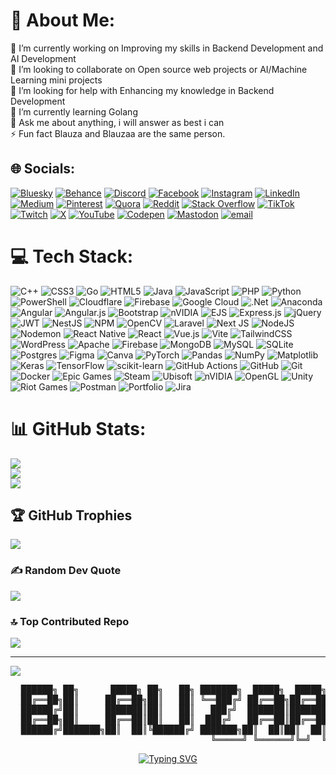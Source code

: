 # 💫 About Me:
🔭 I’m currently working on Improving my skills in Backend Development and AI Development<br>👯 I’m looking to collaborate on Open source web projects or AI/Machine Learning mini projects<br>🤝 I’m looking for help with Enhancing my knowledge in Backend Development<br>🌱 I’m currently learning Golang<br>💬 Ask me about anything, i will answer as best i can<br>⚡ Fun fact Blauza and Blauzaa are the same person.


## 🌐 Socials:
[![Bluesky](https://img.shields.io/badge/bluesky-0285FF?style=for-the-badge&logo=bluesky&logoColor=%23FFFFFF)](https://bsky.app/profile/Blauzaa) [![Behance](https://img.shields.io/badge/Behance-1769ff?logo=behance&logoColor=white)](https://behance.net/Blauzaa) [![Discord](https://img.shields.io/badge/Discord-%237289DA.svg?logo=discord&logoColor=white)](https://discord.gg/Blauzaa) [![Facebook](https://img.shields.io/badge/Facebook-%231877F2.svg?logo=Facebook&logoColor=white)](https://facebook.com/Blauzaa) [![Instagram](https://img.shields.io/badge/Instagram-%23E4405F.svg?logo=Instagram&logoColor=white)](https://instagram.com/Blauzaa) [![LinkedIn](https://img.shields.io/badge/LinkedIn-%230077B5.svg?logo=linkedin&logoColor=white)](https://linkedin.com/in/Blauzaa) [![Medium](https://img.shields.io/badge/Medium-12100E?logo=medium&logoColor=white)](https://medium.com/@Blauzaa) [![Pinterest](https://img.shields.io/badge/Pinterest-%23E60023.svg?logo=Pinterest&logoColor=white)](https://pinterest.com/Blauzaa) [![Quora](https://img.shields.io/badge/Quora-%23B92B27.svg?logo=Quora&logoColor=white)](https://quora.com/profile/Blauzaa) [![Reddit](https://img.shields.io/badge/Reddit-%23FF4500.svg?logo=Reddit&logoColor=white)](https://reddit.com/user/Blauzaa) [![Stack Overflow](https://img.shields.io/badge/-Stackoverflow-FE7A16?logo=stack-overflow&logoColor=white)](https://stackoverflow.com/users/Blauzaa) [![TikTok](https://img.shields.io/badge/TikTok-%23000000.svg?logo=TikTok&logoColor=white)](https://tiktok.com/@Blauzaa) [![Twitch](https://img.shields.io/badge/Twitch-%239146FF.svg?logo=Twitch&logoColor=white)](https://twitch.tv/Blauzaa) [![X](https://img.shields.io/badge/X-black.svg?logo=X&logoColor=white)](https://x.com/Blauzaa) [![YouTube](https://img.shields.io/badge/YouTube-%23FF0000.svg?logo=YouTube&logoColor=white)](https://youtube.com/@Blauzaa) [![Codepen](https://img.shields.io/badge/Codepen-000000?logo=codepen&logoColor=white)](https://codepen.io/Blauzaa) [![Mastodon](https://img.shields.io/badge/-MASTODON-%232B90D9?logo=mastodon&logoColor=white)](https://mastodon.social/@@Blauzaa) [![email](https://img.shields.io/badge/Email-D14836?logo=gmail&logoColor=white)](mailto:Blauzaa@gmail.com) 

# 💻 Tech Stack:
![C++](https://img.shields.io/badge/c++-%2300599C.svg?style=flat&logo=c%2B%2B&logoColor=white) ![CSS3](https://img.shields.io/badge/css3-%231572B6.svg?style=flat&logo=css3&logoColor=white) ![Go](https://img.shields.io/badge/go-%2300ADD8.svg?style=flat&logo=go&logoColor=white) ![HTML5](https://img.shields.io/badge/html5-%23E34F26.svg?style=flat&logo=html5&logoColor=white) ![Java](https://img.shields.io/badge/java-%23ED8B00.svg?style=flat&logo=openjdk&logoColor=white) ![JavaScript](https://img.shields.io/badge/javascript-%23323330.svg?style=flat&logo=javascript&logoColor=%23F7DF1E) ![PHP](https://img.shields.io/badge/php-%23777BB4.svg?style=flat&logo=php&logoColor=white) ![Python](https://img.shields.io/badge/python-3670A0?style=flat&logo=python&logoColor=ffdd54) ![PowerShell](https://img.shields.io/badge/PowerShell-%235391FE.svg?style=flat&logo=powershell&logoColor=white) ![Cloudflare](https://img.shields.io/badge/Cloudflare-F38020?style=flat&logo=Cloudflare&logoColor=white) ![Firebase](https://img.shields.io/badge/firebase-%23039BE5.svg?style=flat&logo=firebase) ![Google Cloud](https://img.shields.io/badge/GoogleCloud-%234285F4.svg?style=flat&logo=google-cloud&logoColor=white) ![.Net](https://img.shields.io/badge/.NET-5C2D91?style=flat&logo=.net&logoColor=white) ![Anaconda](https://img.shields.io/badge/Anaconda-%2344A833.svg?style=flat&logo=anaconda&logoColor=white) ![Angular](https://img.shields.io/badge/angular-%23DD0031.svg?style=flat&logo=angular&logoColor=white) ![Angular.js](https://img.shields.io/badge/angular.js-%23E23237.svg?style=flat&logo=angularjs&logoColor=white) ![Bootstrap](https://img.shields.io/badge/bootstrap-%238511FA.svg?style=flat&logo=bootstrap&logoColor=white) ![nVIDIA](https://img.shields.io/badge/cuda-000000.svg?style=flat&logo=nVIDIA&logoColor=green) ![EJS](https://img.shields.io/badge/ejs-%23B4CA65.svg?style=flat&logo=ejs&logoColor=black) ![Express.js](https://img.shields.io/badge/express.js-%23404d59.svg?style=flat&logo=express&logoColor=%2361DAFB) ![jQuery](https://img.shields.io/badge/jquery-%230769AD.svg?style=flat&logo=jquery&logoColor=white) ![JWT](https://img.shields.io/badge/JWT-black?style=flat&logo=JSON%20web%20tokens) ![NestJS](https://img.shields.io/badge/nestjs-%23E0234E.svg?style=flat&logo=nestjs&logoColor=white) ![NPM](https://img.shields.io/badge/NPM-%23CB3837.svg?style=flat&logo=npm&logoColor=white) ![OpenCV](https://img.shields.io/badge/opencv-%23white.svg?style=flat&logo=opencv&logoColor=white) ![Laravel](https://img.shields.io/badge/laravel-%23FF2D20.svg?style=flat&logo=laravel&logoColor=white) ![Next JS](https://img.shields.io/badge/Next-black?style=flat&logo=next.js&logoColor=white) ![NodeJS](https://img.shields.io/badge/node.js-6DA55F?style=flat&logo=node.js&logoColor=white) ![Nodemon](https://img.shields.io/badge/NODEMON-%23323330.svg?style=flat&logo=nodemon&logoColor=%BBDEAD) ![React Native](https://img.shields.io/badge/react_native-%2320232a.svg?style=flat&logo=react&logoColor=%2361DAFB) ![React](https://img.shields.io/badge/react-%2320232a.svg?style=flat&logo=react&logoColor=%2361DAFB) ![Vue.js](https://img.shields.io/badge/vue.js-%2335495e.svg?style=flat&logo=vuedotjs&logoColor=%234FC08D) ![Vite](https://img.shields.io/badge/vite-%23646CFF.svg?style=flat&logo=vite&logoColor=white) ![TailwindCSS](https://img.shields.io/badge/tailwindcss-%2338B2AC.svg?style=flat&logo=tailwind-css&logoColor=white) ![WordPress](https://img.shields.io/badge/WordPress-%23117AC9.svg?style=flat&logo=WordPress&logoColor=white) ![Apache](https://img.shields.io/badge/apache-%23D42029.svg?style=flat&logo=apache&logoColor=white) ![Firebase](https://img.shields.io/badge/firebase-a08021?style=flat&logo=firebase&logoColor=ffcd34) ![MongoDB](https://img.shields.io/badge/MongoDB-%234ea94b.svg?style=flat&logo=mongodb&logoColor=white) ![MySQL](https://img.shields.io/badge/mysql-4479A1.svg?style=flat&logo=mysql&logoColor=white) ![SQLite](https://img.shields.io/badge/sqlite-%2307405e.svg?style=flat&logo=sqlite&logoColor=white) ![Postgres](https://img.shields.io/badge/postgres-%23316192.svg?style=flat&logo=postgresql&logoColor=white) ![Figma](https://img.shields.io/badge/figma-%23F24E1E.svg?style=flat&logo=figma&logoColor=white) ![Canva](https://img.shields.io/badge/Canva-%2300C4CC.svg?style=flat&logo=Canva&logoColor=white) ![PyTorch](https://img.shields.io/badge/PyTorch-%23EE4C2C.svg?style=flat&logo=PyTorch&logoColor=white) ![Pandas](https://img.shields.io/badge/pandas-%23150458.svg?style=flat&logo=pandas&logoColor=white) ![NumPy](https://img.shields.io/badge/numpy-%23013243.svg?style=flat&logo=numpy&logoColor=white) ![Matplotlib](https://img.shields.io/badge/Matplotlib-%23ffffff.svg?style=flat&logo=Matplotlib&logoColor=black) ![Keras](https://img.shields.io/badge/Keras-%23D00000.svg?style=flat&logo=Keras&logoColor=white) ![TensorFlow](https://img.shields.io/badge/TensorFlow-%23FF6F00.svg?style=flat&logo=TensorFlow&logoColor=white) ![scikit-learn](https://img.shields.io/badge/scikit--learn-%23F7931E.svg?style=flat&logo=scikit-learn&logoColor=white) ![GitHub Actions](https://img.shields.io/badge/github%20actions-%232671E5.svg?style=flat&logo=githubactions&logoColor=white) ![GitHub](https://img.shields.io/badge/github-%23121011.svg?style=flat&logo=github&logoColor=white) ![Git](https://img.shields.io/badge/git-%23F05033.svg?style=flat&logo=git&logoColor=white) ![Docker](https://img.shields.io/badge/docker-%230db7ed.svg?style=flat&logo=docker&logoColor=white) ![Epic Games](https://img.shields.io/badge/epicgames-%23313131.svg?style=flat&logo=epicgames&logoColor=white) ![Steam](https://img.shields.io/badge/steam-%23000000.svg?style=flat&logo=steam&logoColor=white) ![Ubisoft](https://img.shields.io/badge/Ubisoft-%23F5F5F5.svg?style=flat&logo=Ubisoft&logoColor=black) ![nVIDIA](https://img.shields.io/badge/nVIDIA-%2376B900.svg?style=flat&logo=nVIDIA&logoColor=white) ![OpenGL](https://img.shields.io/badge/OpenGL-white?logo=OpenGL&style=flat) ![Unity](https://img.shields.io/badge/unity-%23000000.svg?style=flat&logo=unity&logoColor=white) ![Riot Games](https://img.shields.io/badge/riotgames-D32936.svg?style=flat&logo=riotgames&logoColor=white) ![Postman](https://img.shields.io/badge/Postman-FF6C37?style=flat&logo=postman&logoColor=white) ![Portfolio](https://img.shields.io/badge/Portfolio-%23000000.svg?style=flat&logo=firefox&logoColor=#FF7139) ![Jira](https://img.shields.io/badge/jira-%230A0FFF.svg?style=flat&logo=jira&logoColor=white)
# 📊 GitHub Stats:
![](https://github-readme-stats.vercel.app/api?username=Blauzaa&theme=dark&hide_border=false&include_all_commits=true&count_private=true)<br/>
![](https://nirzak-streak-stats.vercel.app/?user=Blauzaa&theme=dark&hide_border=false)<br/>
![](https://github-readme-stats.vercel.app/api/top-langs/?username=Blauzaa&theme=dark&hide_border=false&include_all_commits=true&count_private=true&layout=compact)

## 🏆 GitHub Trophies
![](https://github-profile-trophy.vercel.app/?username=Blauzaa&theme=dark&no-frame=false&no-bg=true&margin-w=4)

### ✍️ Random Dev Quote
![](https://quotes-github-readme.vercel.app/api?type=horizontal&theme=radical)

### 🔝 Top Contributed Repo
![](https://github-contributor-stats.vercel.app/api?username=Blauzaa&limit=5&theme=dark&combine_all_yearly_contributions=true)

---
[![](https://visitcount.itsvg.in/api?id=Blauzaa&icon=0&color=0)](https://visitcount.itsvg.in)

<!-- Proudly created with GPRM ( https://gprm.itsvg.in ) -->







<pre align="center">
  ██████╗ ██╗      █████╗ ██╗   ██╗ ███████╗  █████╗  █████╗ \n
  ██╔══██╗██║     ██╔══██╗██║   ██║ ╚══███╔╝ ██╔══██╗██╔══██╗
  ██████╔╝██║     ███████║██║   ██║   ███╔╝  ███████║███████║
  ██╔══██╗██║     ██╔══██║██║   ██║  ███╔╝   ██╔══██║██╔══██║
  ██████╔╝███████╗██║  ██║╚██████╔╝ ███████╗██║  ██║██║  ██║
                                      ╚═════╝ ╚══════╝╚═╝  ╚═╝ ╚═════╝  ╚══════╝╚═╝  ╚═╝╚═╝  ╚═╝                                                                                                                                                                                                                                                                                                             
</pre>



<p align="center">
  <a href="https://github.com/Blauzaa">
    <img src="https://readme-typing-svg.herokuapp.com?font=Fira+Code&size=25&pause=1000&color=FFFFFF&vCenter=true&width=435&lines=Always+learning,+always+coding;Never+stop+exploring;Backend+is+my+playground;AI+is+the+future." alt="Typing SVG" />
  </a>
</p>

